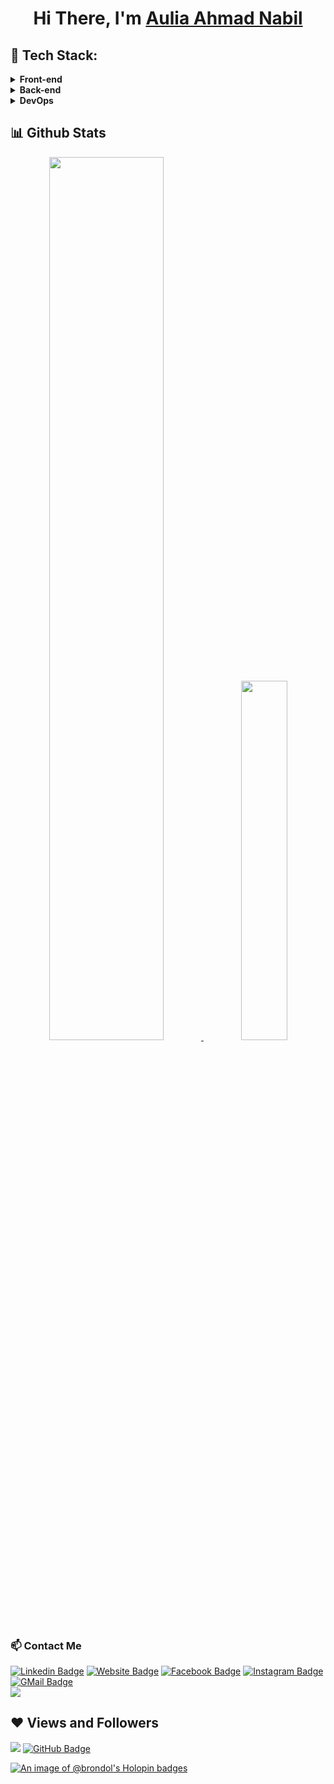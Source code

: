 <h1 align="center">Hi There, I'm <a href="https://github.com/BrondoL">Aulia Ahmad Nabil</a></h1>

## 🚀 Tech Stack:
<details>
  <summary>
    <strong>Front-end</strong>
  </summary>
  
![React](https://img.shields.io/badge/react-%2320232a.svg?style=for-the-badge&logo=react&logoColor=%2361DAFB)
![Next JS](https://img.shields.io/badge/Next-black?style=for-the-badge&logo=next.js&logoColor=white)
![Vue](https://img.shields.io/badge/vuejs-%2335495e.svg?style=for-the-badge&logo=vuedotjs&logoColor=%234FC08D)
![TypeScript](https://img.shields.io/badge/typescript-%23007ACC.svg?style=for-the-badge&logo=typescript&logoColor=white)
![Flutter](https://img.shields.io/badge/Flutter-%2302569B.svg?style=for-the-badge&logo=Flutter&logoColor=white)
<br>
![Bootstrap](https://img.shields.io/badge/bootstrap-%23563D7C.svg?style=for-the-badge&logo=bootstrap&logoColor=white)
![Tailwind](https://img.shields.io/badge/tailwindcss-%2338B2AC.svg?style=for-the-badge&logo=tailwind-css&logoColor=white)
![MUI](https://img.shields.io/badge/MUI-%230081CB.svg?style=for-the-badge&logo=mui&logoColor=white)
![Ant-Design](https://img.shields.io/badge/-AntDesign-%230170FE?style=for-the-badge&logo=ant-design&logoColor=white)
![Styled Components](https://img.shields.io/badge/styled--components-DB7093?style=for-the-badge&logo=styled-components&logoColor=white)
<br>
![Story Book](https://img.shields.io/badge/storybook-FF4785?style=for-the-badge&logo=storybook&logoColor=white)
![ES Lint](https://img.shields.io/badge/eslint-3A33D1?style=for-the-badge&logo=eslint&logoColor=white)
![Redux](https://img.shields.io/badge/Redux-593D88?style=for-the-badge&logo=redux&logoColor=white)
</details>

<details>
  <summary>
    <strong>Back-end</strong>
  </summary>
  
![Laravel](https://img.shields.io/badge/laravel-%23FF2D20.svg?style=for-the-badge&logo=laravel&logoColor=white)
![Go](https://img.shields.io/badge/go-%2300ADD8.svg?style=for-the-badge&logo=go&logoColor=white)
![NodeJS](https://img.shields.io/badge/node.js-6DA55F?style=for-the-badge&logo=node.js&logoColor=white)
![Python](https://img.shields.io/badge/python-3670A0?style=for-the-badge&logo=python&logoColor=ffdd54)
<br>
![Postgres](https://img.shields.io/badge/postgres-%23316192.svg?style=for-the-badge&logo=postgresql&logoColor=white)
![MySQL](https://img.shields.io/badge/mysql-%2300f.svg?style=for-the-badge&logo=mysql&logoColor=white)
![MongoDB](https://img.shields.io/badge/MongoDB-%234ea94b.svg?style=for-the-badge&logo=mongodb&logoColor=white)
![Redis](https://img.shields.io/badge/redis-%23DD0031.svg?style=for-the-badge&logo=redis&logoColor=white)
<br>
![Swagger](https://img.shields.io/badge/Swagger-85EA2D?style=for-the-badge&logo=Swagger&logoColor=white)
</details>
  
<details>
  <summary>
    <strong>DevOps</strong>
  </summary>
  
![Docker](https://img.shields.io/badge/docker-%230db7ed.svg?style=for-the-badge&logo=docker&logoColor=white)
![Kubernetes](https://img.shields.io/badge/kubernetes-%23326ce5.svg?style=for-the-badge&logo=kubernetes&logoColor=white)
![Helm](https://img.shields.io/badge/Helm-0F1689?style=for-the-badge&logo=Helm&labelColor=0F1689)
<br>
![Terraform](https://img.shields.io/badge/terraform-%235835CC.svg?style=for-the-badge&logo=terraform&logoColor=white)
![Ansible](https://img.shields.io/badge/ansible-%231A1918.svg?style=for-the-badge&logo=ansible&logoColor=white)
<br>
![GitLab CI](https://img.shields.io/badge/gitlab%20ci-%23181717.svg?style=for-the-badge&logo=gitlab&logoColor=white)
![Jenkins](https://img.shields.io/badge/jenkins-%232C5263.svg?style=for-the-badge&logo=jenkins&logoColor=white)
![Nginx](https://img.shields.io/badge/nginx-%23009639.svg?style=for-the-badge&logo=nginx&logoColor=white)
<br>
![Kibana](https://img.shields.io/badge/Kibana-005571?style=for-the-badge&logo=Kibana&logoColor=white)
![Grafana](https://img.shields.io/badge/Grafana-F2F4F9?style=for-the-badge&logo=grafana&logoColor=orange&labelColor=F2F4F9)
![Prometheus](https://img.shields.io/badge/Prometheus-E6522C?style=for-the-badge&logo=Prometheus&logoColor=white)
<br>
![Fluentd](https://img.shields.io/badge/Fluentd-599CD0?style=for-the-badge&logo=fluentd&logoColor=white&labelColor=599CD0)
![Elastic Search](https://img.shields.io/badge/Elastic_Search-005571?style=for-the-badge&logo=elasticsearch&logoColor=white)
</details>

## 📊 Github Stats
<p align="center">
  <a href="https://github.com/brondol">
    <img width="60.2%" src="https://github-readme-stats-eight-theta.vercel.app/api?username=brondol&show_icons=true&include_all_commits=true&count_private=true&theme=vision-friendly-dark&title_color=58a6ff" />
    <img width="38.4%" src="https://github-readme-stats-eight-theta.vercel.app/api/top-langs/?username=brondol&langs_count=10&count_private=true&layout=compact&theme=vision-friendly-dark&title_color=58a6ff" />
  </a>
 </p>

### 📫 Contact Me
[![Linkedin Badge](https://img.shields.io/badge/-LinkedIn-0e76a8?style=flat-square&logo=Linkedin&logoColor=white)](https://www.linkedin.com/in/auliaahmadnabil/)
[![Website Badge](https://img.shields.io/badge/Website-3b5998?style=flat-square&logo=google-chrome&logoColor=white)](https://brondol.github.io/)
[![Facebook Badge](https://img.shields.io/badge/-Facebook-00acee?style=flat-square&logo=Facebook&logoColor=white)](https://www.facebook.com/auliaahmad.nabil)
[![Instagram Badge](https://img.shields.io/badge/-Instagram-e4405f?style=flat-square&logo=Instagram&logoColor=white)](https://instagram.com/auliaahmadnabil/)
[![GMail Badge](https://img.shields.io/badge/-Gmail-D1483E?style=flat-square&logo=Gmail&logoColor=white)](mailto:nabilunited2@gmail.com)
<br>
<a href="https://www.codewars.com/users/BrondoL/"><img src="https://www.codewars.com/users/BrondoL/badges/large"/></a>

## ❤ Views and Followers
<img src="https://komarev.com/ghpvc/?username=BrondoL">
<a href="https://github.com/BrondoL?tab=followers"><img src="https://img.shields.io/github/followers/BrondoL?label=Followers&style=social" alt="GitHub Badge"></a>

[![An image of @brondol's Holopin badges](https://holopin.me/brondol)](https://holopin.io/@brondol)

